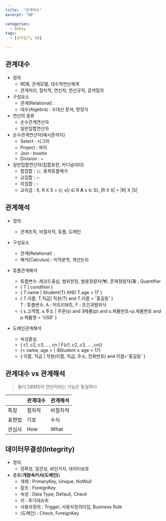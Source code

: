 ```yaml
---
title:  "관계대수"
excerpt: "DB"

categories:
  - 66Day
tags:
  - [공부일기, DB]

---
```


## 관계대수
- 정의 
	- RDB, 관계모델, 대수적연산체계
	- 관계처리, 절차적, 연산자, 연산규칙, 검색질의
- 구성요소
	- 관계(Relational) :
	- 대수(Algebra) : 수대신 문자, 방정식
- 연산의 종류
	- 순수관계연산자
	- 일반집합연산자
- 순수관계연산자(예시문까지)
	- Select : 시그마
	- Project : 파이
	- Join : bowtie
	- Division : ÷
- 일반집합연산자(집합표현, 카디널리티)
	- 합집합 : ∪, 중복튜플제거
	- 교집합 : ∩
	- 차집합 : -
	- 교차곱 : Χ, R X S = {r, s|r ∈ R **Λ** s ∈ S}, |R X S| = |R| X |S|
	
	
## 관계해석
- 정의 
	
	- 관계조작, 비절차적, 튜플, 도메인
- 구성요소
	- 관계(Relational) : 
	- 해석(Calculus) : 미적분학, 계산논리

- 튜플관계해석
	- 튜플변수. 레코드중심, 범위한정, 범용정량자(**∀**), 존재정량자(**∃**) , Quantifier
	- { T | condition } 
	- { T.name | Student(T) AND T.age > 17 }
	- { T.이름, T.직급| 직원(T) and T.이름 = '홍길동' }    
	T : 튜플변수, A : 어트리뷰트, F : 조건과범위식
	- { s.고객명, s.주소 | 주문(s) and ∃제품(p) and s.제품번호=p.제품번호 and p.제품명 = 'USB'  }
	
- 도메인관계해석
	- 속성중심
	- { c1, c2, c3, ..., cn | F(c1, c2, c3, ... ,cn)}
	- {< name, age > | ∃Student ∧ age > 17}
	- { 이름, 직급 | 직원(이름, 직급, 주소, 전화번호) and 이름='홍길동' }
	
	
	
## 관계대수 vs 관계해석
> 둘다 DBMS의 연산이라는 기능은 동일하다


| |관계대수|관계해석|
|---|---|---|
|특징|절차적|비절차적|
|표현법|기호|수식|
|관심사|How|What|

  

## 데이터무결성(Integrity)
- 정의 
	- 정확성, 일관성, 비인가자, 데이터보호
- 종류(**개참속키사(도메인)**)
	- 개체 : PrimaryKey, Unique, NotNull
	- 참조 : ForeignKey
	- 속성 : Data Type, Default, Check
	- 키 : 후기대슈외
	- 사용자정의 : Trigger, 사용자정의타입, Business Rule
	- (도메인) : Check, ForeignKey
	